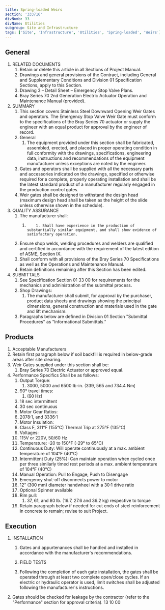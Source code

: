 ```yaml
---
title: Spring-loaded Weirs
section: '333716'
divNumb: 33
divName: Utilities
subgroup: Site and Infrastructure
tags: ['Site', 'Infrastructure', 'Utilities', 'Spring-loaded', 'Weirs']
---
```


## General

1.  RELATED DOCUMENTS
    1. Retain or delete this article in all Sections of Project Manual.
    1. Drawings and general provisions of the Contract, including General and Supplementary Conditions and Division 01 Specification Sections, apply to this Section.
    1. Drawing 3 – Detail Sheet – Emergency Stop Valve Plans.
    1. Bray Series 70 2nd Generation Electric Actuator Operation and Maintenance Manual (provided).
1.  SUMMARY
    1. This section covers Stainless Steel Downward Opening Weir Gates and operators. The Emergency Stop Valve Weir Gate must conform to the specifications of the Bray Series 70 actuator or supply the engineer with an equal product for approval by the engineer of record.
    2. General
       1. The equipment provided under this section shall be fabricated, assembled, erected, and placed in proper operating condition in full conformity with the drawings, specifications, engineering data, instructions and recommendations of the equipment manufacturer unless exceptions are noted by the engineer.
    3. Gates and operators shall be supplied with all the necessary parts and accessories indicated on the drawings, specified or otherwise required for a complete, properly operating installation and shall be the latest standard product of a manufacturer regularly engaged in the production control gates.
    4. Weir gates shall be designed to withstand the design head (maximum design head shall be taken as the height of the slide unless otherwise shown in the schedule).
1.  QUALITY ASSURANCE
    1.  The manufacturer shall:
        1.         1. Shall have experience in the production of substantially similar equipment, and shall show evidence of satisfactory operation.
    1.  Ensure shop welds, welding procedures and welders are qualified and certified in accordance with the requirement of the latest edition of ASME, Section IX.
    1.  Shall conform with all provisions of the Bray Series 70 Specifications as well as the Operations and Maintenance Manual.
    1.  Retain definitions remaining after this Section has been edited.
1.  SUBMITTALS
    1. See Specification Section 01 33 00 for requirements for the mechanics and administration of the submittal process.
    2. Shop Drawings:
       1. The manufacturer shall submit, for approval by the purchaser, product data sheets and drawings showing the principal dimensions, general construction and materials used in the gate and lift mechanism.
    3. Paragraphs below are defined in Division 01 Section "Submittal Procedures" as "Informational Submittals."

## Products

1.  Acceptable Manufacturers
1.  Retain first paragraph below if soil backfill is required in below-grade areas after site clearing.
1.  Weir Gates supplied under this section shall be:
    1. Bray Series 70 Electric Actuator or approved equal.
1.  Performance Specifics Shall be as follows:
    1. Output Torque:
       1. 3000, 5000 and 6500 lb-in. (339, 565 and 734.4 Nm)
    1. 90° travel times:
       1. (60 Hz)
    1. 18 sec intermittent
    1. 30 sec continuous
    1. Motor Gear Ratios:
    1. 2078:1, and 3336:1
    1. Motor Insulation:
    1. Class F, 311°F (155°C) Thermal Trip at 275°F (135°C)
    1. Voltages:
    1. 115V or 220V, 50/60 Hz
    1. Temperature:
       -20 to 150°F (-29° to 65°C)
    1. Continuous Duty:
       Will operate continuously at a max. ambient temperature of 104°F (40°C)
    1. Intermittent Duty (25%):
       Can maintain operation when cycled once per three similarly timed rest periods at a max. ambient temperature of 104°F (40°C)
    1. Manual Operation:
       Pull to Engage, Push to Disengage
    1. Emergency shut-off disconnects power to motor
    1. 12” (300 mm) diameter handwheel with a 30:1 drive ratio
    1. Optional Spinner available
    1. Rim pull:
       1. 37, 61, and 80 lb. (16.7, 27.6 and 36.2 kg) respective to torque
    1. Retain paragraph below if needed for cut ends of steel reinforcement in concrete to remain; revise to suit Project.

## Execution

1. INSTALLATION

   1. Gates and appurtenances shall be handled and installed in accordance with the manufacturer's recommendations.

   1. FIELD TESTS
   1. Following the completion of each gate installation, the gates shall be operated through at least two complete open/close cycles. If an electric or hydraulic operator is used, limit switches shall be adjusted following the manufacturer's instructions.

2. Gates should be checked for leakage by the contractor (refer to the "Performance" section for approval criteria).
   13 10 00
